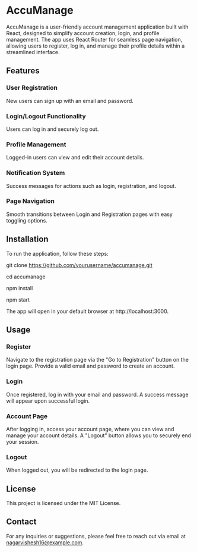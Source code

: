 # AccuManage

AccuManage is a user-friendly account management application built with React, designed to simplify account creation, login, and profile management. The app uses React Router for seamless page navigation, allowing users to register, log in, and manage their profile details within a streamlined interface.

## Features

### User Registration
New users can sign up with an email and password.

### Login/Logout Functionality
Users can log in and securely log out.

### Profile Management 
Logged-in users can view and edit their account details.

### Notification System
Success messages for actions such as login, registration, and logout.

### Page Navigation
Smooth transitions between Login and Registration pages with easy toggling options.

## Installation
To run the application, follow these steps:

git clone https://github.com/yourusername/accumanage.git

cd accumanage

npm install

npm start

The app will open in your default browser at http://localhost:3000.

## Usage
### Register
Navigate to the registration page via the "Go to Registration" button on the login page. Provide a valid email and password to create an account.

### Login
Once registered, log in with your email and password. A success message will appear upon successful login.

### Account Page
After logging in, access your account page, where you can view and manage your account details. A "Logout" button allows you to securely end your session.

### Logout
When logged out, you will be redirected to the login page.

## License
This project is licensed under the MIT License.

## Contact
For any inquiries or suggestions, please feel free to reach out via email at nagarvishesh16@example.com.
